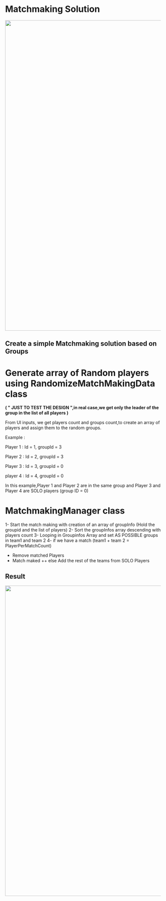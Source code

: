 # Matchmaking Solution
<img src="https://github.com/Davancimeher/MatchmakingTest/blob/main/README.Assets/Matchmaking_Logic.PNG" width="1000">

## Create a simple Matchmaking solution based on Groups
# Generate array of Random players using RandomizeMatchMakingData class

__( " JUST TO TEST THE DESIGN ",in real case,we get only the leader of the group in the list of all players )__

  From UI inputs, we get players count and groups count,to create an array of players and assign them to the random 
  groups.
  
  Example :
  
  Player 1 : Id = 1, groupId = 3  
  
  Player 2 : Id = 2, groupId = 3  
  
  Player 3 : Id = 3, groupId = 0
  
  player 4 : Id = 4, groupId = 0
  
  In this example,Player 1 and Player 2 are in the same group
  and Player 3 and Player 4 are SOLO players (group ID = 0)
  
# MatchmakingManager class
1- Start the match making with creation of an array of groupInfo (Hold the groupid and the list of players)
2- Sort the groupInfos array descending with players count
3- Looping in Groupinfos Array and set AS POSSIBLE groups in team1 and team 2
4- if we have a match (team1 + team 2 =  PlayerPerMatchCount)
   - Remove matched Players
   - Match maked ++
   else 
   Add the rest of the teams from SOLO Players
## Result
<img src="https://github.com/Davancimeher/MatchmakingTest/blob/main/README.Assets/Matchmaking_Output" width="1000">

 

